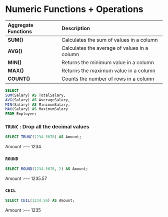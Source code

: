 # **Numeric Functions + Operations**

**Aggregate Functions** | **Description**
:--- | :---
**SUM()** | Calculates the sum of values in a column
**AVG()** | Calculates the average of values in a column
**MIN()** | Returns the minimum value in a column
**MAX()** | Returns the maximum value in a column
**COUNT()** | Counts the number of rows in a column

```sql
SELECT
SUM(Salary) AS TotalSalary,
AVG(Salary) AS AverageSalary,
MIN(Salary) AS MinimumSalary,
MAX(Salary) AS MaximumSalary
FROM Employee;
```

### `TRUNC` : Drop all the decimal values

```sql
SELECT TRUNC(1234.5678) AS Amount;
```

Amount
:---
1234

### `ROUND`

```sql
SELECT ROUND(1234.5678, 2) AS Amount;
```

Amount
:---
1235.57

### `CEIL`

```sql
SELECT CEIL(1234.56) AS Amount;
```

Amount
:---
1235

